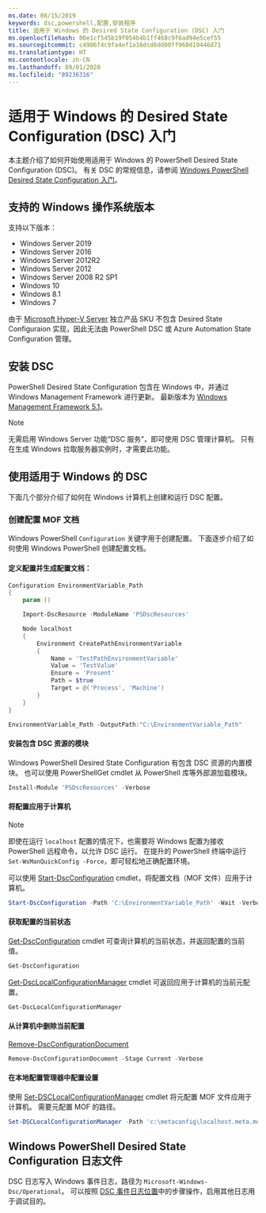 ```yaml
---
ms.date: 08/15/2019
keywords: dsc,powershell,配置,安装程序
title: 适用于 Windows 的 Desired State Configuration (DSC) 入门
ms.openlocfilehash: 00e1cf545b19f054b4b1ff468c9f6ad94e5cef55
ms.sourcegitcommit: c4906f4c9fa4ef1a16dcd6dd00ff960d19446d71
ms.translationtype: HT
ms.contentlocale: zh-CN
ms.lasthandoff: 09/01/2020
ms.locfileid: "89236316"
---
```

# <a name="get-started-with-desired-state-configuration-dsc-for-windows"></a>适用于 Windows 的 Desired State Configuration (DSC) 入门

本主题介绍了如何开始使用适用于 Windows 的 PowerShell Desired State Configuration (DSC)。
有关 DSC 的常规信息，请参阅 [Windows PowerShell Desired State Configuration 入门](../overview/overview.md)。

## <a name="supported-windows-operation-system-versions"></a>支持的 Windows 操作系统版本

支持以下版本：

- Windows Server 2019
- Windows Server 2016
- Windows Server 2012R2
- Windows Server 2012
- Windows Server 2008 R2 SP1
- Windows 10
- Windows 8.1
- Windows 7

由于 [Microsoft Hyper-V Server](/windows-server/virtualization/hyper-v/hyper-v-server-2016) 独立产品 SKU 不包含 Desired State Configuraion 实现，因此无法由 PowerShell DSC 或 Azure Automation State Configuration 管理。

## <a name="installing-dsc"></a>安装 DSC

PowerShell Desired State Configuration 包含在 Windows 中，并通过 Windows Management Framework 进行更新。 最新版本为 [Windows Management Framework 5.1](https://www.microsoft.com/download/details.aspx?id=54616)。

> [!NOTE]
> 无需启用 Windows Server 功能“DSC 服务”，即可使用 DSC 管理计算机。
> 只有在生成 Windows 拉取服务器实例时，才需要此功能。

## <a name="using-dsc-for-windows"></a>使用适用于 Windows 的 DSC

下面几个部分介绍了如何在 Windows 计算机上创建和运行 DSC 配置。

### <a name="creating-a-configuration-mof-document"></a>创建配置 MOF 文档

Windows PowerShell `Configuration` 关键字用于创建配置。
下面逐步介绍了如何使用 Windows PowerShell 创建配置文档。

#### <a name="define-a-configuration-and-generate-the-configuration-document"></a>定义配置并生成配置文档：

```powershell
Configuration EnvironmentVariable_Path
{
    param ()

    Import-DscResource -ModuleName 'PSDscResources'

    Node localhost
    {
        Environment CreatePathEnvironmentVariable
        {
            Name = 'TestPathEnvironmentVariable'
            Value = 'TestValue'
            Ensure = 'Present'
            Path = $true
            Target = @('Process', 'Machine')
        }
    }
}

EnvironmentVariable_Path -OutputPath:"C:\EnvironmentVariable_Path"
```

#### <a name="install-a-module-containing-dsc-resources"></a>安装包含 DSC 资源的模块

Windows PowerShell Desired State Configuration 有包含 DSC 资源的内置模块。
也可以使用 PowerShellGet cmdlet 从 PowerShell 库等外部源加载模块。

```PowerShell
Install-Module 'PSDscResources' -Verbose
```

#### <a name="apply-the-configuration-to-the-machine"></a>将配置应用于计算机

> [!NOTE]
> 即使在运行 `localhost` 配置的情况下，也需要将 Windows 配置为接收 PowerShell 远程命令，以允许 DSC 运行。 在提升的 PowerShell 终端中运行 `Set-WsManQuickConfig -Force`，即可轻松地正确配置环境。

可以使用 [Start-DscConfiguration](/powershell/module/psdesiredstateconfiguration/start-dscconfiguration) cmdlet，将配置文档（MOF 文件）应用于计算机。

```powershell
Start-DscConfiguration -Path 'C:\EnvironmentVariable_Path' -Wait -Verbose
```

#### <a name="get-the-current-state-of-the-configuration"></a>获取配置的当前状态

[Get-DscConfiguration](/powershell/module/psdesiredstateconfiguration/get-dscconfiguration) cmdlet 可查询计算机的当前状态，并返回配置的当前值。

```powershell
Get-DscConfiguration
```

[Get-DscLocalConfigurationManager](/powershell/module/psdesiredstateconfiguration/get-dscLocalConfigurationManager) cmdlet 可返回应用于计算机的当前元配置。

```powershell
Get-DscLocalConfigurationManager
```

#### <a name="remove-the-current-configuration-from-a-machine"></a>从计算机中删除当前配置

[Remove-DscConfigurationDocument](/powershell/module/psdesiredstateconfiguration/remove-dscconfigurationdocument)

```powershell
Remove-DscConfigurationDocument -Stage Current -Verbose
```

#### <a name="configure-settings-in-local-configuration-manager"></a>在本地配置管理器中配置设置

使用 [Set-DSCLocalConfigurationManager](/powershell/module/PSDesiredStateConfiguration/Set-DscLocalConfigurationManager) cmdlet 将元配置 MOF 文件应用于计算机。
需要元配置 MOF 的路径。

```powershell
Set-DSCLocalConfigurationManager -Path 'c:\metaconfig\localhost.meta.mof' -Verbose
```

## <a name="windows-powershell-desired-state-configuration-log-files"></a>Windows PowerShell Desired State Configuration 日志文件

DSC 日志写入 Windows 事件日志，路径为 `Microsoft-Windows-Dsc/Operational`。
可以按照 [DSC 事件日志位置](/powershell/scripting/dsc/troubleshooting/troubleshooting#where-are-dsc-event-logs)中的步骤操作，启用其他日志用于调试目的。
